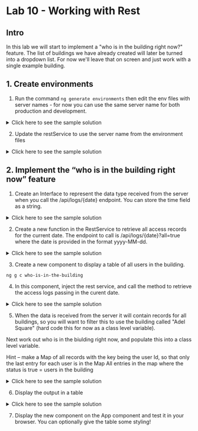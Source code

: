 # Lab 10 - Working with Rest

## Intro

In this lab we will start to implement a "who is in the building right now?" feature. The list of buildings we have already created will later be turned into a dropdown list. For now we'll leave that on screen and just work with a single example building.

## 1. Create environments

1. Run the command `ng generate environments` then edit the env files with server names - for now you can use the same server name for both production and development.

<details>
<summary>
Click here to see the sample solution
</summary>

```
  export const environment = {
    serverUrl: 'http://localhost:8080',
};
```
</details>

2. Update the restService to use the server name from the environment files

<details>
<summary>
Click here to see the sample solution
</summary>

```
  import { environment } from '../environments/environment';
  
  ...

  serverUrl = environment.serverUrl;

  getBuildings() : Observable<Building[]> {
    return this.httpClient.get<Building[]>(`${this.serverUrl}/api/building`);
  }
```
</details>


## 2. Implement the “who is in the building right now” feature

1. Create an Interface to represent the data type received from the server when you call the /api/logs/{date} endpoint. You can store the time field as a string.

<details>
<summary>
Click here to see the sample solution
</summary>

```
import { Building } from "./Building";

export interface AccessRecord {
  id: number;
  user : {
    id: number;
    firstname: string;
    surname:  string;
  }
  time : string;
  building: Building;
  status: boolean;
}
```
</details>

2. Create a new function in the RestService to retrieve all access records for the current date. The endpoint to call is /api/logs/{date}?all=true where the date is provided in the format yyyy-MM-dd. 

<details>
<summary>
Click here to see the sample solution
</summary>

```
  getAccessLogs(date: Date) : Observable<AccessRecord[]> {
    const formattedDate = date.toISOString().split('T')[0]; // Format date as yyyy-MM-dd
    return this.httpClient.get<AccessRecord[]>(`${this.serverUrl}/api/logs/${formattedDate}?all=true`);
  }
```
</details>

3. Create a new component to display a table of all users in the building.

`
ng g c who-is-in-the-building
`

4. In this component, inject the rest service, and call the method to retrieve the access logs passing in the curent date.
<details>
<summary>
Click here to see the sample solution
</summary>

```
export class WhoIsInTheBuildingComponent implements OnInit {

  constructor(private restService: RestService) { }

  ngOnInit(): void {
   this.restService.getAccessLogs(new Date()).subscribe(data => {
      console.log(data);
    });
  }

}  
```
</details>

5. When the data is received from the server it will contain records for all buildings, so you will want to filter this to use the building called "Adel Square" (hard code this for now as a class level variable).

Next work out who is in the biulding right now, and populate this into a class level variable.

Hint – make a Map of all records with the key being the user Id, so that only the last entry for each user is in the Map
All entries in the map where the status is true = users in the building

<details>
<summary>
Click here to see the sample solution
</summary>

```
ngOnInit(): void {
   this.restService.getAccessLogs(new Date()).subscribe(data => {
      const buildingRecords = data.filter(record => record.building.name === this.selectedBuilding );
      const lastRecordsMap = new Map<number, AccessRecord>();
      buildingRecords.forEach(record => {
        lastRecordsMap.set(record.user.id, record);
      });
      const lastRecords = Array.from(lastRecordsMap.values());
      const insideRecords = lastRecords.filter(record => record.status === true);
      this.accessLogs.set(insideRecords);

    });
  }
```
</details>

6. Display the output in a table

<details>
<summary>
Click here to see the sample solution
</summary>

```
<h2>People in {{ selectedBuilding }} right now</h2>

<table>
  <thead>
    <tr>
      <th>Name</th>
      <th>Time of entry</th>
    </tr>
  </thead>
  <tbody>
    <tr *ngFor="let record of accessLogs()">
      <td>{{ record.user.firstname }} {{ record.user.surname }}</td>
      <td>{{ record.time }}</td>
    </tr>
  </tbody>
</table>  
```
</details>

7. Display the new component on the App component and test it in your browser. You can optionally give the table some styling!

